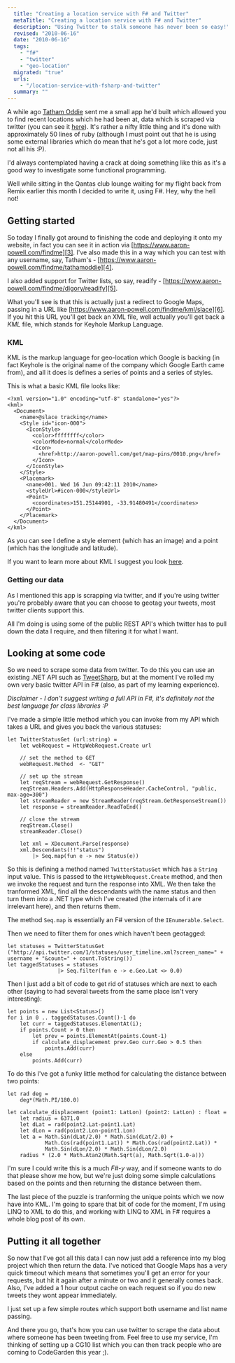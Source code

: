 ```yaml
---
  title: "Creating a location service with F# and Twitter"
  metaTitle: "Creating a location service with F# and Twitter"
  description: "Using Twitter to stalk someone has never been so easy!"
  revised: "2010-06-16"
  date: "2010-06-16"
  tags: 
    - "f#"
    - "twitter"
    - "geo-location"
  migrated: "true"
  urls: 
    - "/location-service-with-fsharp-and-twitter"
  summary: ""
---
```

A while ago [Tatham Oddie][1] sent me a small app he'd built which allowed you to find recent locations which he had been at, data which is scraped via twitter (you can see it [here][2]). It's rather a nifty little thing and it's done with approximately 50 lines of ruby (although I must point out that he is using some external libraries which do mean that he's got a lot more code, just not all his :P).

I'd always contemplated having a crack at doing something like this as it's a good way to investigate some functional programming.

Well while sitting in the Qantas club lounge waiting for my flight back from Remix earlier this month I decided to write it, using F#. Hey, why the hell not!

## Getting started

So today I finally got around to finishing the code and deploying it onto my website, in fact you can see it in action via [https://www.aaron-powell.com/findme][3]. I've also made this in a way which you can test with any username, say, Tatham's - [https://www.aaron-powell.com/findme/tathamoddie][4].

I also added support for Twitter lists, so say, readify - [https://www.aaron-powell.com/findme/digory/readify][5].

What you'll see is that this is actually just a redirect to Google Maps, passing in a URL like [https://www.aaron-powell.com/findme/kml/slace][6]. If you hit this URL you'll get back an XML file, well actually you'll get back a *KML* file, which stands for Keyhole Markup Language.

### KML

KML is the markup language for geo-location which Google is backing (in fact Keyhole is the original name of the company which Google Earth came from), and all it does is defines a series of points and a series of styles.

This is what a basic KML file looks like:

	<?xml version="1.0" encoding="utf-8" standalone="yes"?>
	<kml>
	  <Document>
		<name>@slace tracking</name>
		<Style id="icon-000">
		  <IconStyle>
			<color>ffffffff</color>
			<colorMode>normal</colorMode>
			<Icon>
			  <href>http://aaron-powell.com/get/map-pins/0010.png</href>
			</Icon>
		  </IconStyle>
		</Style>
		<Placemark>
		  <name>001. Wed 16 Jun 09:42:11 2010</name>
		  <styleUrl>#icon-000</styleUrl>
		  <Point>
			<coordinates>151.25144901, -33.91480491</coordinates>
		  </Point>
		</Placemark>
	  </Document>
	</kml>

As you can see I define a style element (which has an image) and a point (which has the longitude and latitude). 

If you want to learn more about KML I suggest you look [here][7].

### Getting our data

As I mentioned this app is scrapping via twitter, and if you're using twitter you're probably aware that you can choose to geotag your tweets, most twitter clients support this.

All I'm doing is using some of the public REST API's which twitter has to pull down the data I require, and then filtering it for what I want.

## Looking at some code

So we need to scrape some data from twitter. To do this you can use an existing .NET API such as [TweetSharp][8], but at the moment I've rolled my own very basic twitter API in F# (also, as part of my learning experience). 

*Disclaimer - I don't suggest writing a full API in F#, it's definitely not the best language for class libraries :P*

I've made a simple little method which you can invoke from my API which takes a URL and gives you back the various statuses:

	let TwitterStatusGet (url:string) = 
		let webRequest = HttpWebRequest.Create url

		// set the method to GET
		webRequest.Method  <- "GET"
	 
		// set up the stream
		let reqStream = webRequest.GetResponse()
		reqStream.Headers.Add(HttpResponseHeader.CacheControl, "public, max-age=300")
		let streamReader = new StreamReader(reqStream.GetResponseStream())
		let response = streamReader.ReadToEnd()

		// close the stream
		reqStream.Close()
		streamReader.Close()

		let xml = XDocument.Parse(response)
		xml.Descendants(!!"status")
			|> Seq.map(fun e -> new Status(e))

So this is defining a method named `TwitterStatusGet` which has a `String` input value. This is passed to the `HttpWebRequest.Create` method, and then we invoke the request and turn the response into XML. We then take the tranformed XML, find all the descendants with the name status and then turn them into a .NET type which I've created (the internals of it are irrelevant here), and then returns them.

The method `Seq.map` is essentially an F# version of the `IEnumerable.Select`.

Then we need to filter them for ones which haven't been geotagged:

    let statuses = TwitterStatusGet ("http://api.twitter.com/1/statuses/user_timeline.xml?screen_name=" + username + "&count=" + count.ToString())
	let taggedStatuses = statuses
					|> Seq.filter(fun e -> e.Geo.Lat <> 0.0)

Then I just add a bit of code to get rid of statuses which are next to each other (saying to had several tweets from the same place isn't very interesting):

    let points = new List<Status>()
    for i in 0 .. taggedStatuses.Count()-1 do
        let curr = taggedStatuses.ElementAt(i);
        if points.Count > 0 then
            let prev = points.ElementAt(points.Count-1)
            if calculate_displacement prev.Geo curr.Geo > 0.5 then
                points.Add(curr)
        else
            points.Add(curr)

To do this I've got a funky little method for calculating the distance between two points:

	let rad deg = 
		deg*(Math.PI/180.0)

	let calculate_displacement (point1: LatLon) (point2: LatLon) : float =
		let radius = 6371.0
		let dLat = rad(point2.Lat-point1.Lat)
		let dLon = rad(point2.Lon-point1.Lon)
		let a = Math.Sin(dLat/2.0) * Math.Sin(dLat/2.0) +
				Math.Cos(rad(point1.Lat)) * Math.Cos(rad(point2.Lat)) *
				Math.Sin(dLon/2.0) * Math.Sin(dLon/2.0)
		radius * (2.0 * Math.Atan2(Math.Sqrt(a), Math.Sqrt(1.0-a)))

I'm sure I could write this is a much *F#-y* way, and if someone wants to do that please show me how, but we're just doing some simple calculations based on the points and then returning the distance between them.

The last piece of the puzzle is tranforming the unique points which we now have into KML. I'm going to spare that bit of code for the moment, I'm using LINQ to XML to do this, and working with LINQ to XML in F# requires a whole blog post of its own.

## Putting it all together

So now that I've got all this data I can now just add a reference into my blog project which then return the data. I've noticed that Google Maps has a very quick timeout which means that sometimes you'll get an error for your requests, but hit it again after a minute or two and it generally comes back. Also, I've added a 1 hour output cache on each request so if you do new tweets they wont appear immediately.

I just set up a few simple routes which support both username and list name passing.

And there you go, that's how you can use twitter to scrape the data about where someone has been tweeting from. Feel free to use my service, I'm thinking of setting up a CG10 list which you can then track people who are coming to CodeGarden this year ;).



  [1]: http://tath.am
  [2]: http://tath.am/where
  [3]: /findme
  [4]: /findme/tathamoddie
  [5]: /findme/digory/readify
  [6]: /findme/kml/slace
  [7]: http://code.google.com/apis/kml/documentation/
  [8]: http://tweetsharp.codeplex.com/